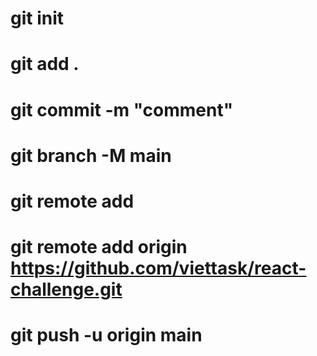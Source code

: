 # git init
# git add . 
# git commit -m "comment"
# git branch -M main
# git remote add 
# git remote add origin https://github.com/viettask/react-challenge.git
# git push -u origin main
